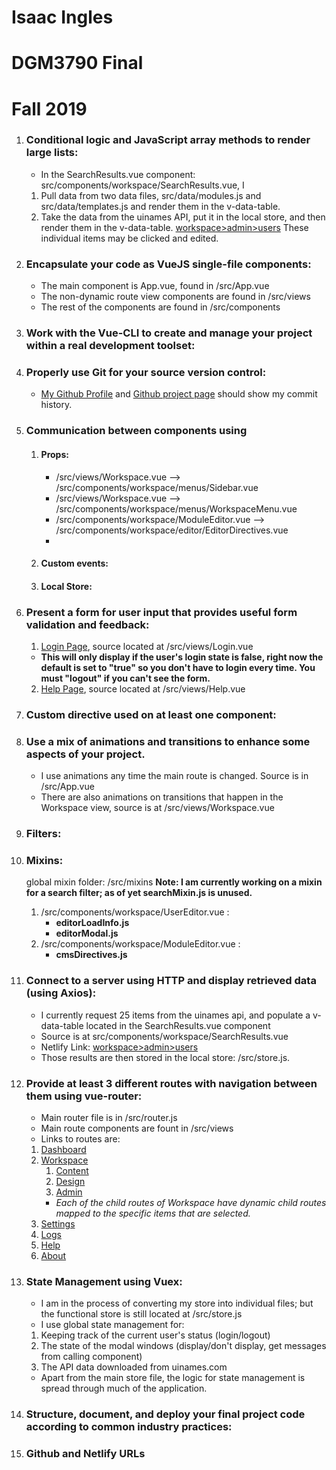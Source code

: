 # Isaac Ingles 
# DGM3790 Final
# Fall 2019


1. ### Conditional logic and JavaScript array methods to render large lists:
    * In the SearchResults.vue component: src/components/workspace/SearchResults.vue, I
    1.  Pull data from two data files, src/data/modules.js and src/data/templates.js and render them in the v-data-table.
    1.  Take the data from the uinames API, put it in the local store, and then render them in the v-data-table.
        [workspace>admin>users](https://iingles-3790-final.netlify.com/workspace/admin/Users)
        These individual items may be clicked and edited.

1. ### Encapsulate your code as VueJS single-file components:
   * The main component is App.vue, found in /src/App.vue
   * The non-dynamic route view components are found in /src/views
   * The rest of the components are found in /src/components

1. ### Work with the Vue-CLI to create and manage your project within a real development toolset:

1. ### Properly use Git for your source version control:
   * [My Github Profile](https://github.com/iingles) and [Github project page](https://github.com/iingles/isaac-ingles-3790-final/) should show my commit history.

1. ### Communication between components using 

    1. #### Props: 
        * /src/views/Workspace.vue --> /src/components/workspace/menus/Sidebar.vue
        * /src/views/Workspace.vue --> /src/components/workspace/menus/WorkspaceMenu.vue
        * /src/components/workspace/ModuleEditor.vue --> /src/components/workspace/editor/EditorDirectives.vue
        * 
    1. #### Custom events: 

    1. #### Local Store:
      
1. ### Present a form for user input that provides useful form validation and feedback:
   1. [Login Page](https://iingles-3790-final.netlify.com/login), source located at /src/views/Login.vue 
   * **This will only display if the user's login state is false, right now the default is set to "true" so you don't have to login every time.  You must "logout" if you can't see the form.**
   2. [Help Page](https://iingles-3790-final.netlify.com/Help), source located at /src/views/Help.vue

1. ### Custom directive used on at least one component:

1. ### Use a mix of animations and transitions to enhance some aspects of your project.
   * I use animations any time the main route is changed.  Source is in /src/App.vue
   * There are also animations on transitions that happen in the Workspace view, source is at /src/views/Workspace.vue

1. ### Filters:

1. ### Mixins:
    global mixin folder: /src/mixins
    __Note: I am currently working on a mixin for a search filter; as of yet **searchMixin.js** is unused.__

    1. /src/components/workspace/UserEditor.vue :
        * __editorLoadInfo.js__
        * __editorModal.js__
    1. /src/components/workspace/ModuleEditor.vue :
        * __cmsDirectives.js__

1. ### Connect to a server using HTTP and display retrieved data (using Axios):
    * I currently request 25 items from the uinames api, and populate a v-data-table located 
    in the SearchResults.vue component
    * Source is at src/components/workspace/SearchResults.vue
    * Netlify Link: [workspace>admin>users](https://iingles-3790-final.netlify.com/workspace/admin/Users)
    * Those results are then stored in the local store: /src/store.js.

1. ### Provide at least 3 different routes with navigation between them using vue-router:
   * Main router file is in /src/router.js
   * Main route components are fount in /src/views
   * Links to routes are: 
    1. [Dashboard](https://iingles-3790-final.netlify.com/)
    1. [Workspace](https://iingles-3790-final.netlify.com/workspace)
        1. [Content](https://iingles-3790-final.netlify.com/workspace/content)
        1. [Design](https://iingles-3790-final.netlify.com/workspace/design)
        1. [Admin](https://iingles-3790-final.netlify.com/workspace/admin)
         * *Each of the child routes of Workspace have dynamic child routes mapped to the specific items that are selected.*
    1. [Settings](https://iingles-3790-final.netlify.com/settings)
    1. [Logs](https://iingles-3790-final.netlify.com/logs)
    1. [Help](https://iingles-3790-final.netlify.com/help)
    1. [About](https://iingles-3790-final.netlify.com/about)
1. ### State Management using Vuex:
   * I am in the process of converting my store into individual files; but the functional store is still located at /src/store.js
   * I use global state management for:
   1. Keeping track of the current user's status (login/logout)
   1. The state of the modal windows (display/don't display, get messages from calling component)
   1. The API data downloaded from uinames.com
   * Apart from the main store file, the logic for state management is spread through much of the application.
   
1. ### Structure, document, and deploy your final project code according to common industry practices:

1. ### Github and Netlify URLs
